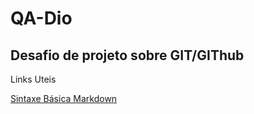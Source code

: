 # QA-Dio

## Desafio de projeto sobre GIT/GIThub

Links Uteis

[Sintaxe Básica Markdown](https://www.markdownguide.org/basic-syntax/)
